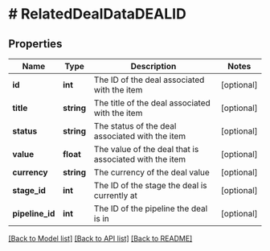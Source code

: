# # RelatedDealDataDEALID

## Properties

Name | Type | Description | Notes
------------ | ------------- | ------------- | -------------
**id** | **int** | The ID of the deal associated with the item | [optional]
**title** | **string** | The title of the deal associated with the item | [optional]
**status** | **string** | The status of the deal associated with the item | [optional]
**value** | **float** | The value of the deal that is associated with the item | [optional]
**currency** | **string** | The currency of the deal value | [optional]
**stage_id** | **int** | The ID of the stage the deal is currently at | [optional]
**pipeline_id** | **int** | The ID of the pipeline the deal is in | [optional]

[[Back to Model list]](../../README.md#models) [[Back to API list]](../../README.md#endpoints) [[Back to README]](../../README.md)

